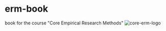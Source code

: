 # erm-book
book for the course "Core Empirical Research Methods"
![core-erm-logo](https://user-images.githubusercontent.com/2982531/154804589-d8c4fdc9-9ad6-4989-bc08-2df16a306dee.png)
